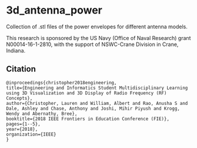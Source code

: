 # 3d_antenna_power
Collection of .stl files of the power envelopes for different antenna models.

This research is sponsored by the US Navy (Office of Naval Research) grant N00014-16-1-2810, with the support of NSWC-Crane Division in Crane, Indiana.

## Citation
```
@inproceedings{christopher2018engineering,
title={Engineering and Informatics Student Multidisciplinary Learning using 3D Visualization and 3D Display of Radio Frequency (RF) Concepts},
author={Christopher, Lauren and William, Albert and Rao, Anusha S and Dale, Ashley and Chase, Anthony and Joshi, Mihir Piyush and Krogg, Wendy and Abernathy, Bree},
booktitle={2018 IEEE Frontiers in Education Conference (FIE)},
pages={1--5},
year={2018},
organization={IEEE}
}
```
